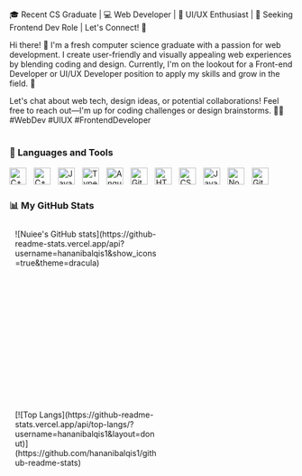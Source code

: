 🎓 Recent CS Graduate | 💻 Web Developer | 🎨 UI/UX Enthusiast | 🌟 Seeking Frontend Dev Role | Let's Connect! 📩

Hi there! 👋 I'm a fresh computer science graduate with a passion for web development. I create user-friendly and visually appealing web experiences by blending coding and design. Currently, I'm on the lookout for a Front-end Developer or UI/UX Developer position to apply my skills and grow in the field. 🚀

Let's chat about web tech, design ideas, or potential collaborations! Feel free to reach out—I'm up for coding challenges or design brainstorms. 🤝📩 #WebDev #UIUX #FrontendDeveloper

#

### 🍬 Languages and Tools

<img align="left" alt="C++" width="30px" style="padding-right:10px;" src="https://cdn.jsdelivr.net/gh/devicons/devicon/icons/cplusplus/cplusplus-line.svg" />
<img align="left" alt="C++" width="30px" style="padding-right:10px;" src="https://cdn.jsdelivr.net/gh/devicons/devicon/icons/php/php-original.svg" />
<img align="left" alt="Java" width="30px" style="padding-right:10px;" src="https://cdn.jsdelivr.net/gh/devicons/devicon/icons/java/java-original.svg"/>
<img align="left" alt="TypeScript" width="30px" style="padding-right:10px;" src="https://cdn.jsdelivr.net/gh/devicons/devicon/icons/typescript/typescript-plain.svg" />
<img align="left" alt="Angular" width="30px" style="padding-right:10px;" src="https://cdn.jsdelivr.net/gh/devicons/devicon/icons/angularjs/angularjs-plain.svg" />
<img align="left" alt="Git" width="30px" style="padding-right:10px;" src="https://cdn.jsdelivr.net/gh/devicons/devicon/icons/git/git-original.svg" />
<img align="left" alt="HTML" width="30px" style="padding-right:10px;" src="https://cdn.jsdelivr.net/gh/devicons/devicon/icons/html5/html5-plain.svg" />
<img align="left" alt="CSS" width="30px" style="padding-right:10px;" src="https://cdn.jsdelivr.net/gh/devicons/devicon/icons/css3/css3-plain.svg" />
<img align="left" alt="JavaScript" width="30px" style="padding-right:10px;" src="https://cdn.jsdelivr.net/gh/devicons/devicon/icons/javascript/javascript-plain.svg" />
<img align="left" alt="NodeJS" width="30px" style="padding-right:10px;" src="https://cdn.jsdelivr.net/gh/devicons/devicon/icons/nodejs/nodejs-original.svg" />
<img align="left" alt="GitHub" width="30px" style="padding-right:10px;" src="https://cdn.jsdelivr.net/gh/devicons/devicon/icons/github/github-original.svg" />
<br />

#

### 📊 My GitHub Stats

<style>
.column {
  float: left;
  width: 50%;
  padding: 10px;
  height: 300px;
}
.row:after {
  content: "";
  display: table;
  clear: both;
}
</style>

<div class="row">
  <div class="column">
    ![Nuiee's GitHub stats](https://github-readme-stats.vercel.app/api?username=hananibalqis1&show_icons=true&theme=dracula)
  </div>
  <div class="column">
    [![Top Langs](https://github-readme-stats.vercel.app/api/top-langs/?username=hananibalqis1&layout=donut)](https://github.com/hananibalqis1/github-readme-stats)
  </div>
</div>

#
